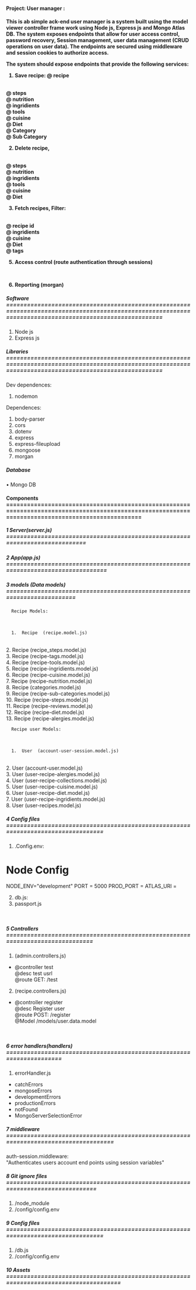 <h4>Project: User manager :<h4>

<p>
This is ab simple ack-end user manager is a system built using the model viewer controller frame work using Node js, Express js and Mongo Atlas DB. The system exposes endpoints that allow for user access control, password recovery, Session management, user data management (CRUD operations on user data). The endpoints are secured using middleware and session cookies to authorize access. 
</p>

The system should expose endpoints that provide the following services:
</br>

1. Save recipe: 
            @ recipe
</br>
            @ steps
</br>
            @ nutrition
</br>
            @ ingridients
</br>
            @ tools
</br>
            @ cuisine
</br>
            @ Diet
</br>
            @ Category
</br>
            @ Sub Category
</br>

   
2. Delete recipe,
</br>
            @ steps
</br>
            @ nutrition
</br>
            @ ingridients
</br>
            @ tools
</br>
            @ cuisine
</br>
            @ Diet
</br>


3. Fetch recipes, Filter:
</br>
            @ recipe id
</br>
            @ ingridients
</br>
            @ cuisine
</br>
            @ Diet
</br>
            @ tags
</br>


5. Access control (route authentication through sessions)
</br>


6. Reporting (morgan)


<h5>Software ======================================================================================================================================================= </h5>

1. Node js 
2. Express js

<h5>Libraries =======================================================================================================================================================</h5>

Dev dependences:
1.  nodemon 

Dependences:
1.  body-parser
2.  cors
3.  dotenv
5.  express
6.  express-fileupload
8.  mongoose
9.  morgan

<h5>Database</h5>
•	Mongo DB 

<h4>Components
=================================================================================================================================================</h4>

<h5>1  Server(server.js) ============================================================================</h5>
<h5>2  App(app.js) ==================================================================================</h5>



<h5>3 models (Data models)  =========================================================================</h5>

      Recipe Models:
</br>

      1.  Recipe  (recipe.model.js)       
</br>
      2.  Recipe  (recipe_steps.model.js)
</br>
      3.  Recipe  (recipe-tags.model.js)
</br>
      4.  Recipe  (recipe-tools.model.js)
</br>
      5.  Recipe  (recipe-ingridients.model.js)
</br>
      6.  Recipe  (recipe-cuisine.model.js)
</br>
      7.  Recipe  (recipe-nutrition.model.js)
</br>
      8.  Recipe  (categories.model.js)
</br>
      9.  Recipe  (recipe-sub-categories.model.js)
</br>
      10. Recipe  (recipe-steps.model.js)
</br>
      11. Recipe  (recipe-reviews.model.js)
</br>
      12. Recipe  (recipe-diet.model.js)
</br>
      13. Recipe  (recipe-alergies.model.js)
<br>  

      Recipe user Models:
</br>

      1.  User  (account-user-session.model.js)
</br>
      2.  User  (account-user.model.js)
</br>
      3.  User  (user-recipe-alergies.model.js)
</br>
      4.  User  (user-recipe-collections.model.js)
</br>
      5.  User  (user-recipe-cuisine.model.js)
</br>
      6.  User  (user-recipe-diet.model.js)
</br>
      7.  User  (user-recipe-ingridients.model.js)
</br>
      8.  User  (user-recipes.model.js)
</br>


<h5>4 Config files  =================================================================================</h5>

1. .Config.env:

# Node Config
NODE_ENV="development"
PORT = 5000
PROD_PORT = 
ATLAS_URI = 
<br> 

2. db.js:
3. passport.js
</br>

<h5>5 Controllers  ==============================================================================</h5>

1.  (admin.controllers.js)
<ul>
	<li>
		@controller  test 
<br> 
	    @desc    test usrl
<br> 
        @route   GET: /test
	</li>
</ul>

2.  (recipe.controllers.js)
<ul>
	<li>
		@controller  register 
<br> 
	    @desc    Register user 
<br> 
        @route   POST: /register
<br> 
        @Model   /models/user.data.model
	</li>
</ul>

<br> 


<h5> 6 error handlers(handlers)  ===================================================================== </h5> 

1. errorHandler.js
<ul>
	<li>
	catchErrors
	</li>
	<li>
	    mongoseErrors
	</li>
	<li>
	    developmentErrors
	</li>
	<li>
	    productionErrors
	</li>
	<li>
	    notFound
	</li>
	<li>
	    MongoServerSelectionError
	</li>
</ul>


<h5> 7 middleware  ==================================================================================== </h5> 
	auth-session.middleware:
<br> 
   "Authenticates users account  end points using session variables"
<br> 

<h5> 8 Git ignore files =============================================================================== </h5> 

1.    /node_module
2.    /config/config.env


<h5> 9 Config files  =================================================================================</h5>

1.    /db.js
2.    /config/config.env


<h5> 10 Assets  ======================================================================================</h5>

  
